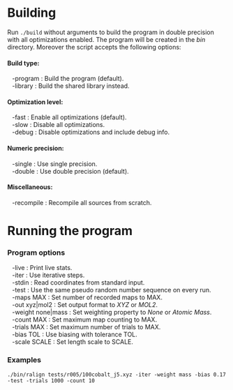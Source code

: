 Building
========

Run `./build` without arguments to build the program in double precision
with all optimizations enabled. The program will be created in the *bin*
directory. Moreover the script accepts the following options:

#### Build type:

&ensp; -program : Build the program (default).  
&ensp; -library : Build the shared library instead.  

#### Optimization level:

&ensp; -fast : Enable all optimizations (default).  
&ensp; -slow : Disable all optimizations.  
&ensp; -debug : Disable optimizations and include debug info.  

#### Numeric precision:

&ensp; -single : Use single precision.  
&ensp; -double : Use double precision (default).  

#### Miscellaneous:

&ensp; -recompile : Recompile all sources from scratch.  

Running the program
===================

### Program options

&ensp; -live : Print live stats.  
&ensp; -iter : Use iterative steps.  
&ensp; -stdin : Read coordinates from standard input.  
&ensp; -test : Use the same pseudo random number sequence on every run.  
&ensp; -maps MAX : Set number of recorded maps to MAX.  
&ensp; -out xyz|mol2 : Set output format to *XYZ* or *MOL2*.  
&ensp; -weight none|mass : Set weighting property to *None* or *Atomic Mass*.  
&ensp; -count MAX : Set maximum map counting to MAX.  
&ensp; -trials MAX : Set maximum number of trials to MAX.  
&ensp; -bias TOL : Use biasing with tolerance TOL.  
&ensp; -scale SCALE : Set length scale to SCALE.  
 
### Examples

    ./bin/ralign tests/r005/100cobalt_j5.xyz -iter -weight mass -bias 0.17 -test -trials 1000 -count 10
